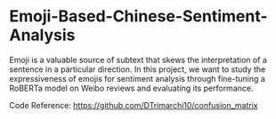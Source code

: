 # Emoji-Based-Chinese-Sentiment-Analysis

Emoji is a valuable source of subtext that skews the interpretation of a sentence in a particular direction. In this project, we want to study the expressiveness of emojis for sentiment analysis through fine-tuning a RoBERTa model on Weibo reviews and evaluating its performance.

Code Reference: https://github.com/DTrimarchi10/confusion_matrix
